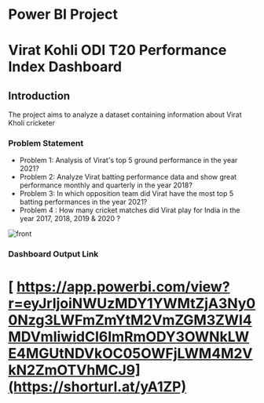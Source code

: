 # Power BI Project
# Virat Kohli ODI T20 Performance Index Dashboard


## Introduction

The project aims to analyze a dataset containing information about Virat Kholi cricketer 

### Problem Statement

- Problem 1: Analysis of Virat's top 5 ground performance in the year 2021?
- Problem 2: Analyze Virat batting performance data and show great performance monthly and quarterly in the year 2018?
- Problem 3: In which opposition team did Virat have the most top 5 batting performances in the year 2021?
- Problem 4 : How many cricket matches did Virat play for India in the year 2017, 2018, 2019 & 2020 ?


![front](https://github.com/user-attachments/assets/a05df125-dfa9-49e8-b3a1-d63a8f945459)


### Dashboard Output Link

# [ https://app.powerbi.com/view?r=eyJrIjoiNWUzMDY1YWMtZjA3Ny00Nzg3LWFmZmYtM2VmZGM3ZWI4MDVmIiwidCI6ImRmODY3OWNkLWE4MGUtNDVkOC05OWFjLWM4M2VkN2ZmOTVhMCJ9](https://shorturl.at/yA1ZP) 
